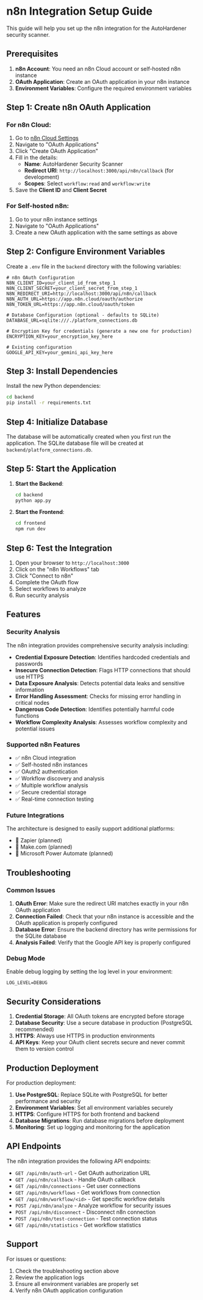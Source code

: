 # n8n Integration Setup Guide

This guide will help you set up the n8n integration for the AutoHardener security scanner.

## Prerequisites

1. **n8n Account**: You need an n8n Cloud account or self-hosted n8n instance
2. **OAuth Application**: Create an OAuth application in your n8n instance
3. **Environment Variables**: Configure the required environment variables

## Step 1: Create n8n OAuth Application

### For n8n Cloud:

1. Go to [n8n Cloud Settings](https://app.n8n.cloud/settings)
2. Navigate to "OAuth Applications"
3. Click "Create OAuth Application"
4. Fill in the details:
   - **Name**: AutoHardener Security Scanner
   - **Redirect URI**: `http://localhost:3000/api/n8n/callback` (for development)
   - **Scopes**: Select `workflow:read` and `workflow:write`
5. Save the **Client ID** and **Client Secret**

### For Self-hosted n8n:

1. Go to your n8n instance settings
2. Navigate to "OAuth Applications"
3. Create a new OAuth application with the same settings as above

## Step 2: Configure Environment Variables

Create a `.env` file in the `backend` directory with the following variables:

```env
# n8n OAuth Configuration
N8N_CLIENT_ID=your_client_id_from_step_1
N8N_CLIENT_SECRET=your_client_secret_from_step_1
N8N_REDIRECT_URI=http://localhost:3000/api/n8n/callback
N8N_AUTH_URL=https://app.n8n.cloud/oauth/authorize
N8N_TOKEN_URL=https://app.n8n.cloud/oauth/token

# Database Configuration (optional - defaults to SQLite)
DATABASE_URL=sqlite:///./platform_connections.db

# Encryption Key for credentials (generate a new one for production)
ENCRYPTION_KEY=your_encryption_key_here

# Existing configuration
GOOGLE_API_KEY=your_gemini_api_key_here
```

## Step 3: Install Dependencies

Install the new Python dependencies:

```bash
cd backend
pip install -r requirements.txt
```

## Step 4: Initialize Database

The database will be automatically created when you first run the application. The SQLite database file will be created at `backend/platform_connections.db`.

## Step 5: Start the Application

1. **Start the Backend**:

   ```bash
   cd backend
   python app.py
   ```

2. **Start the Frontend**:
   ```bash
   cd frontend
   npm run dev
   ```

## Step 6: Test the Integration

1. Open your browser to `http://localhost:3000`
2. Click on the "n8n Workflows" tab
3. Click "Connect to n8n"
4. Complete the OAuth flow
5. Select workflows to analyze
6. Run security analysis

## Features

### Security Analysis

The n8n integration provides comprehensive security analysis including:

- **Credential Exposure Detection**: Identifies hardcoded credentials and passwords
- **Insecure Connection Detection**: Flags HTTP connections that should use HTTPS
- **Data Exposure Analysis**: Detects potential data leaks and sensitive information
- **Error Handling Assessment**: Checks for missing error handling in critical nodes
- **Dangerous Code Detection**: Identifies potentially harmful code functions
- **Workflow Complexity Analysis**: Assesses workflow complexity and potential issues

### Supported n8n Features

- ✅ n8n Cloud integration
- ✅ Self-hosted n8n instances
- ✅ OAuth2 authentication
- ✅ Workflow discovery and analysis
- ✅ Multiple workflow analysis
- ✅ Secure credential storage
- ✅ Real-time connection testing

### Future Integrations

The architecture is designed to easily support additional platforms:

- 🔄 Zapier (planned)
- 🔄 Make.com (planned)
- 🔄 Microsoft Power Automate (planned)

## Troubleshooting

### Common Issues

1. **OAuth Error**: Make sure the redirect URI matches exactly in your n8n OAuth application
2. **Connection Failed**: Check that your n8n instance is accessible and the OAuth application is properly configured
3. **Database Error**: Ensure the backend directory has write permissions for the SQLite database
4. **Analysis Failed**: Verify that the Google API key is properly configured

### Debug Mode

Enable debug logging by setting the log level in your environment:

```env
LOG_LEVEL=DEBUG
```

## Security Considerations

1. **Credential Storage**: All OAuth tokens are encrypted before storage
2. **Database Security**: Use a secure database in production (PostgreSQL recommended)
3. **HTTPS**: Always use HTTPS in production environments
4. **API Keys**: Keep your OAuth client secrets secure and never commit them to version control

## Production Deployment

For production deployment:

1. **Use PostgreSQL**: Replace SQLite with PostgreSQL for better performance and security
2. **Environment Variables**: Set all environment variables securely
3. **HTTPS**: Configure HTTPS for both frontend and backend
4. **Database Migrations**: Run database migrations before deployment
5. **Monitoring**: Set up logging and monitoring for the application

## API Endpoints

The n8n integration provides the following API endpoints:

- `GET /api/n8n/auth-url` - Get OAuth authorization URL
- `GET /api/n8n/callback` - Handle OAuth callback
- `GET /api/n8n/connections` - Get user connections
- `GET /api/n8n/workflows` - Get workflows from connection
- `GET /api/n8n/workflow/<id>` - Get specific workflow details
- `POST /api/n8n/analyze` - Analyze workflow for security issues
- `POST /api/n8n/disconnect` - Disconnect n8n connection
- `POST /api/n8n/test-connection` - Test connection status
- `GET /api/n8n/statistics` - Get workflow statistics

## Support

For issues or questions:

1. Check the troubleshooting section above
2. Review the application logs
3. Ensure all environment variables are properly set
4. Verify n8n OAuth application configuration


